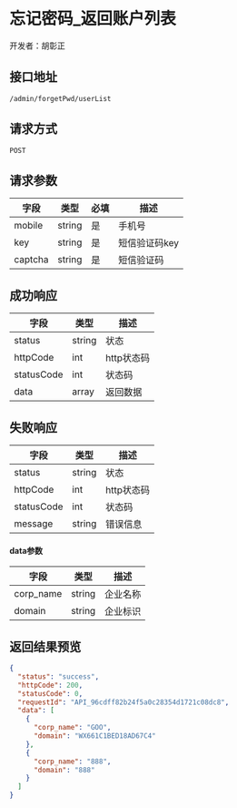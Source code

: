 # 忘记密码_返回账户列表

开发者：胡彰正

## 接口地址

`/admin/forgetPwd/userList`

## 请求方式

`POST`

## 请求参数

| 字段 | 类型   | 必填 | 描述     |
| ---- | ------ | ---- | -------- |
| mobile   | string    | 是  | 手机号   |
| key | string | 是 | 短信验证码key |
| captcha | string |是| 短信验证码 ||

## 成功响应

| 字段       | 类型    | 描述        |
| ---------- | ------- | ----------- |
| status    | string  | 状态    |
| httpCode     | int  | http状态码    |
| statusCode | int  | 状态码 |
| data  | array  | 返回数据      |

## 失败响应

| 字段       | 类型    | 描述        |
| ---------- | ------- | ----------- |
| status    | string  | 状态    |
| httpCode     | int  | http状态码    |
| statusCode | int  | 状态码 |
| message  | string  | 错误信息      |

#### data参数

| 字段 | 类型 | 描述 |
| --- | --- | --- |
| corp_name | string | 企业名称 |
| domain | string | 企业标识 |

## 返回结果预览

```json
{
  "status": "success",
  "httpCode": 200,
  "statusCode": 0,
  "requestId": "API_96cdff82b24f5a0c28354d1721c08dc8",
  "data": [
    {
      "corp_name": "GOO",
      "domain": "WX661C1BED18AD67C4"
    },
    {
      "corp_name": "888",
      "domain": "888"
    }
  ]
}
```